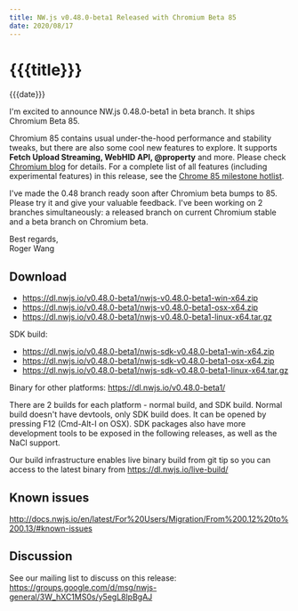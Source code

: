 ```yaml
---
title: NW.js v0.48.0-beta1 Released with Chromium Beta 85
date: 2020/08/17
---
```

# {{{title}}}
{{{date}}}

I'm excited to announce NW.js 0.48.0-beta1 in beta branch. It ships Chromium Beta 85.

Chromium 85 contains usual under-the-hood performance and stability tweaks, but there are also some cool new features to explore. It supports **Fetch Upload Streaming, WebHID API, @property** and more. Please check [Chromium blog](https://blog.chromium.org/2020/07/chrome-85-upload-streaming-human.html) for details. For a complete list of all features (including experimental features) in this release, see the [Chrome 85 milestone hotlist](https://www.chromestatus.com/features#milestone=85).

I've made the 0.48 branch ready soon after Chromium beta bumps to 85. Please try it and give your valuable feedback. I've been working on 2 branches simultaneously: a released branch on current Chromium stable and a beta branch on Chromium beta.

Best regards,  
Roger Wang

## Download 

* https://dl.nwjs.io/v0.48.0-beta1/nwjs-v0.48.0-beta1-win-x64.zip 
* https://dl.nwjs.io/v0.48.0-beta1/nwjs-v0.48.0-beta1-osx-x64.zip 
* https://dl.nwjs.io/v0.48.0-beta1/nwjs-v0.48.0-beta1-linux-x64.tar.gz 

SDK build: 
* https://dl.nwjs.io/v0.48.0-beta1/nwjs-sdk-v0.48.0-beta1-win-x64.zip 
* https://dl.nwjs.io/v0.48.0-beta1/nwjs-sdk-v0.48.0-beta1-osx-x64.zip 
* https://dl.nwjs.io/v0.48.0-beta1/nwjs-sdk-v0.48.0-beta1-linux-x64.tar.gz 

Binary for other platforms: https://dl.nwjs.io/v0.48.0-beta1/ 

There are 2 builds for each platform - normal build, and SDK build. Normal build doesn't have devtools, only SDK build does. lt can be opened by pressing F12 (Cmd-Alt-I on OSX). SDK packages also have more development tools to be exposed in the following releases, as well as the NaCl support.

Our build infrastructure enables live binary build from git tip so you can access to the latest binary from https://dl.nwjs.io/live-build/ 

## Known issues 

http://docs.nwjs.io/en/latest/For%20Users/Migration/From%200.12%20to%200.13/#known-issues

## Discussion

See our mailing list to discuss on this release: https://groups.google.com/d/msg/nwjs-general/3W_hXC1MS0s/y5egL8lpBgAJ
